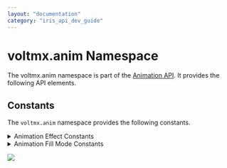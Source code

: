 ```yaml
---
layout: "documentation"
category: "iris_api_dev_guide"
---
```

                             


voltmx.anim Namespace
===================

The voltmx.anim namespace is part of the [Animation API](animationapi.html). It provides the following API elements.

Constants
---------

The `voltmx.anim` namespace provides the following constants.


<details close markdown="block"><summary>Animation Effect Constants</summary> 

* * *

These constants are used to select what type of animation will take place.

| Constant | Description |
| --- | --- |
| voltmx.anim.ANIMATION\_EFFECT\_AUTOMATIC | Use the default animation style. |
| voltmx.anim.ANIMATION\_EFFECT\_BOTTOM | Add the new data at the bottom. |
| voltmx.anim.ANIMATION\_EFFECT\_FADE | Fade new data into the current location. |
| voltmx.anim.ANIMATION\_EFFECT\_LEFT | Add the new data in from the left. |
| voltmx.anim.ANIMATION\_EFFECT\_MIDDLE | Move existing data below the add point downward and insert the new data into the middle. |
| voltmx.anim.ANIMATION\_EFFECT\_NONE | No animation effect. |
| voltmx.anim.ANIMATION\_EFFECT\_TOP | Add the new data from the top. |

 

The following constants are used to define the velocity of animation.

| Constant | Description |
| --- | --- |
| voltmx.anim.EASE | Ensures that the timing of your animations matches that of most system animations. |
| voltmx.anim.EASE\_IN | Animation begins slowly and then speeds up as it progresses. |
| voltmx.anim.EASE\_OUT | Animation begins quickly and then slows down as it progresses. |
| voltmx.anim.EASE\_IN\_OUT | Animation begins slowly, accelerates through the middle of its duration, and then slow again before completing. |
| voltmx.anim.Linear | Animation to occur evenly over its duration. |

 

### Remarks

These constants are usable with the following widget methods, which are documented in the [VoltMX Iris\> Widget Programmer's Guide]({{ site.baseurl }}/docs/documentation/Iris/iris_widget_prog_guide/Content/Overview.html). These methods are available on all widgets that support animation.

*   addDataAt
    
*   addAll
    
*   addSectionAt
    
*   removeAt
    
*   removeAll
    
*   removeSectionAt
    
*   setDataAt
    
*   setSectionAt
    
*   SetData
    

Currently, animations are supported for the [SegmentedUI]({{ site.baseurl }}/docs/documentation/Iris/iris_widget_prog_guide/Content/Segment_Properties.html#segmentedui-properties) widget.

### Example 1

{% highlight VoltMx %}
animation = voltmx.anim.ANIMATION_EFFECT_LEFT;
form.segments.addAt(data, sectionIndex, rowIndex, animation);

{% endhighlight %}

### Example 2

{% highlight VoltMx %}
function animateWidget() {
    <Widget>.animate(voltmx.ui.createAnimation({
        "100": {
            "stepConfig": {
                "timingFunction": voltmx.anim.EASE_IN_OUT
            },
            "width": "20%",
            "height": "5%"
        }
    }), {
        "delay": 0,
        "iterationCount": 1,
        "fillMode": voltmx.anim.FILL_MODE_FORWARDS,
        "duration": 1.5
    }, {
        "animationEnd": null
    });
}
{% endhighlight %}

* * *

</details>
<details close markdown="block"><summary>Animation Fill Mode Constants</summary> 

* * *

Specifies the fill mode being used when performing [widgetanimations]({{ site.baseurl }}/docs/documentation/Iris/iris_widget_prog_guide/Content/Animation.html#widget-level-animation-using-flex-forms).

| Constant | Description |
| --- | --- |
| voltmx.anim.FILL\_MODE\_BACKWARDS | The values configured in the first step of animation definition are applied to the widget at the beginning of the animation (even before the delay ends). At the end of animation, values are reset to the values, that were there before the start of the animation. Therefore, the widget returns to its starting point after the animation ends. |
| voltmx.anim.FILL\_MODE\_BOTH | The animation is applied twice on the widget. First at the beginning of the animation, before the animation delay with the values configured in the first step of the animation, and second at the end of the animation, with the values configured in the last step of the animation definition. |
| voltmx.anim.FILL\_MODE\_FORWARDS | The values configured in the last step of animation definition are the final values that are applied to the widget at the end of animation. So the widget stays where it is at the end of the animation. |
| voltmx.anim.FILL\_MODE\_NONE | The values in animation definition are never set to the actual widget. In this case, the widget comes back to original state after the animation is completed. This is the default. |

  

### Example

{% highlight VoltMx %}                    
function animConfig() {
    var config = {
        "duration": 1,
        "iterationCount": 1,
        "delay": 0,
        "fillMode": voltmx.anim.FILL_MODE_FORWARDS
    };
    return config;
}
{% endhighlight %}

* * *

</details>

![](resources/prettify/onload.png)
